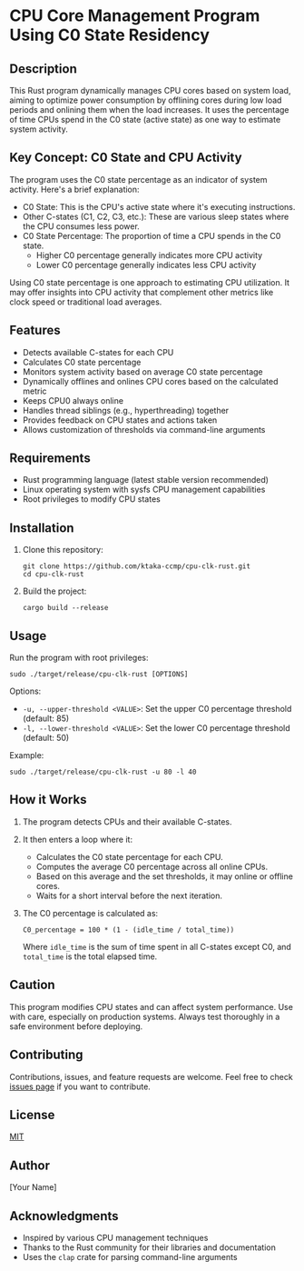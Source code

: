 # CPU Core Management Program Using C0 State Residency

## Description

This Rust program dynamically manages CPU cores based on system load, aiming to optimize power consumption by offlining cores during low load periods and onlining them when the load increases. It uses the percentage of time CPUs spend in the C0 state (active state) as one way to estimate system activity.

## Key Concept: C0 State and CPU Activity

The program uses the C0 state percentage as an indicator of system activity. Here's a brief explanation:

- C0 State: This is the CPU's active state where it's executing instructions.
- Other C-states (C1, C2, C3, etc.): These are various sleep states where the CPU consumes less power.
- C0 State Percentage: The proportion of time a CPU spends in the C0 state.
  - Higher C0 percentage generally indicates more CPU activity
  - Lower C0 percentage generally indicates less CPU activity

Using C0 state percentage is one approach to estimating CPU utilization. It may offer insights into CPU activity that complement other metrics like clock speed or traditional load averages.

## Features

- Detects available C-states for each CPU
- Calculates C0 state percentage
- Monitors system activity based on average C0 state percentage
- Dynamically offlines and onlines CPU cores based on the calculated metric
- Keeps CPU0 always online
- Handles thread siblings (e.g., hyperthreading) together
- Provides feedback on CPU states and actions taken
- Allows customization of thresholds via command-line arguments

## Requirements

- Rust programming language (latest stable version recommended)
- Linux operating system with sysfs CPU management capabilities
- Root privileges to modify CPU states

## Installation

1. Clone this repository:
   ```
   git clone https://github.com/ktaka-ccmp/cpu-clk-rust.git
   cd cpu-clk-rust
   ```

2. Build the project:
   ```
   cargo build --release
   ```

## Usage

Run the program with root privileges:

```
sudo ./target/release/cpu-clk-rust [OPTIONS]
```

Options:
- `-u, --upper-threshold <VALUE>`: Set the upper C0 percentage threshold (default: 85)
- `-l, --lower-threshold <VALUE>`: Set the lower C0 percentage threshold (default: 50)

Example:
```
sudo ./target/release/cpu-clk-rust -u 80 -l 40
```

## How it Works

1. The program detects CPUs and their available C-states.
2. It then enters a loop where it:
   - Calculates the C0 state percentage for each CPU.
   - Computes the average C0 percentage across all online CPUs.
   - Based on this average and the set thresholds, it may online or offline cores.
   - Waits for a short interval before the next iteration.

3. The C0 percentage is calculated as:
   ```
   C0_percentage = 100 * (1 - (idle_time / total_time))
   ```
   Where `idle_time` is the sum of time spent in all C-states except C0, and `total_time` is the total elapsed time.

## Caution

This program modifies CPU states and can affect system performance. Use with care, especially on production systems. Always test thoroughly in a safe environment before deploying.

## Contributing

Contributions, issues, and feature requests are welcome. Feel free to check [issues page](https://github.com/ktaka-ccmp/cpu-clk-rust/issues) if you want to contribute.

## License

[MIT](https://choosealicense.com/licenses/mit/)

## Author

[Your Name]

## Acknowledgments

- Inspired by various CPU management techniques
- Thanks to the Rust community for their libraries and documentation
- Uses the `clap` crate for parsing command-line arguments
